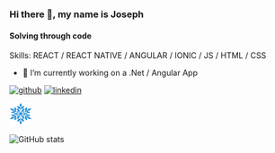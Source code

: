 ### Hi there 👋, my name is Joseph
#### Solving through code

Skills: REACT / REACT NATIVE / ANGULAR / IONIC / JS / HTML / CSS

- 🔭 I’m currently working on a .Net / Angular App


[<img src='https://cdn.jsdelivr.net/npm/simple-icons@3.0.1/icons/github.svg' alt='github' height='40'>](https://github.com/jpotechin)  [<img src='https://cdn.jsdelivr.net/npm/simple-icons@3.0.1/icons/linkedin.svg' alt='linkedin' height='40'>](https://www.linkedin.com/in/joseph-potechin-6a9986185/)  

<a href='https://archiveprogram.github.com/'><img src='https://raw.githubusercontent.com/acervenky/animated-github-badges/master/assets/acbadge.gif' width='40' height='40'></a> 

![GitHub stats](https://github-readme-stats.vercel.app/api?username=jpotechin&show_icons=true)  
